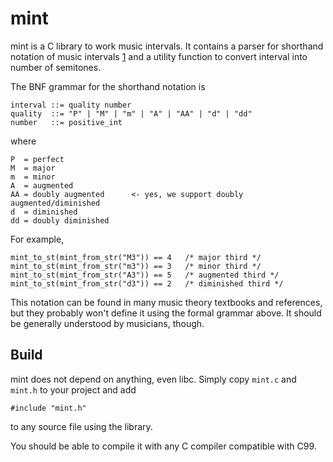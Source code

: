 mint
====

mint is a C library to work music intervals. It contains a parser for shorthand
notation of music intervals [1] and a utility function to convert interval into
number of semitones.

The BNF grammar for the shorthand notation is

    interval ::= quality number
    quality  ::= "P" | "M" | "m" | "A" | "AA" | "d" | "dd"
    number   ::= positive_int

where

    P  = perfect
    M  = major
    m  = minor
    A  = augmented
    AA = doubly augmented      <- yes, we support doubly augmented/diminished
    d  = diminished
    dd = doubly diminished

For example,

    mint_to_st(mint_from_str("M3")) == 4   /* major third */
    mint_to_st(mint_from_str("m3")) == 3   /* minor third */
    mint_to_st(mint_from_str("A3")) == 5   /* augmented third */
    mint_to_st(mint_from_str("d3")) == 2   /* diminished third */

This notation can be found in many music theory textbooks and references, but
they probably won't define it using the formal grammar above. It should be
generally understood by musicians, though.

Build
-----

mint does not depend on anything, even libc. Simply copy `mint.c` and `mint.h`
to your project and add

    #include "mint.h"

to any source file using the library.

You should be able to compile it with any C compiler compatible with C99.

[1]: https://en.wikipedia.org/wiki/Interval_(music)#Shorthand_notation
